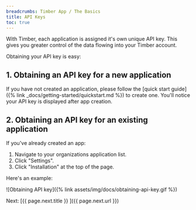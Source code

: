 ```yaml
---
breadcrumbs: Timber App / The Basics
title: API Keys
toc: true
---
```


With Timber, each application is assigned it's own unique API key. This gives you greater
control of the data flowing into your Timber account.

Obtaining your API key is easy:


## 1. Obtaining an API key for a new application

If you have not created an application, please follow the
[quick start guide]({% link _docs/getting-started/quickstart.md %}) to create one. You'll
notice your API key is displayed after app creation.


## 2. Obtaining an API key for an existing application

If you've already created an app:

1. Navigate to your organizations application list.
2. Click "Settings".
3. Click "Installation" at the top of the page.

Here's an example:

![Obtaining API key]({% link assets/img/docs/obtaining-api-key.gif %})


<div class="next">
  Next: [{{ page.next.title }} <i class="fa fa-arrow-circle-right" aria-hidden="true"></i>]({{ page.next.url }})
</div>